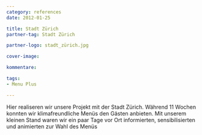 ```yaml
---
category: references
date: 2012-01-25

title: Stadt Zürich
partner-tag: Stadt Zürich

partner-logo: stadt_zürich.jpg

cover-image: 

kommentare:

tags:
- Menu Plus

---
```


Hier realiseren wir unsere Projekt mit der Stadt Zürich. Während 11 Wochen konnten wir klimafreundliche Menüs den Gästen anbieten. Mit unserem kleinen Stand waren wir ein paar Tage vor Ort informierten, sensibilisierten und animierten zur Wahl des Menüs